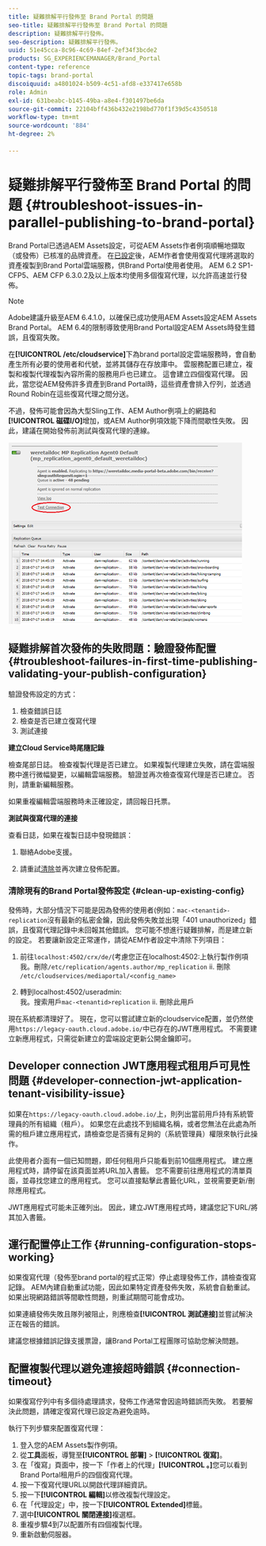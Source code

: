 ```yaml
---
title: 疑難排解平行發佈至 Brand Portal 的問題
seo-title: 疑難排解平行發佈至 Brand Portal 的問題
description: 疑難排解平行發佈。
seo-description: 疑難排解平行發佈。
uuid: 51e45cca-8c96-4c69-84ef-2ef34f3bcde2
products: SG_EXPERIENCEMANAGER/Brand_Portal
content-type: reference
topic-tags: brand-portal
discoiquuid: a4801024-b509-4c51-afd8-e337417e658b
role: Admin
exl-id: 631beabc-b145-49ba-a8e4-f301497be6da
source-git-commit: 22104bff436b432e2198bd770f1f39d5c4350518
workflow-type: tm+mt
source-wordcount: '884'
ht-degree: 2%

---
```


# 疑難排解平行發佈至 Brand Portal 的問題 {#troubleshoot-issues-in-parallel-publishing-to-brand-portal}

Brand Portal已透過AEM Assets設定，可從AEM Assets作者例項順暢地擷取（或發佈）已核准的品牌資產。 在[已設定](../using/configure-aem-assets-with-brand-portal.md)後，AEM作者會使用復寫代理將選取的資產複製到Brand Portal雲端服務，供Brand Portal使用者使用。 AEM 6.2 SP1-CFP5、AEM CFP 6.3.0.2及以上版本均使用多個復寫代理，以允許高速並行發佈。

>[!NOTE]
>
>Adobe建議升級至AEM 6.4.1.0，以確保已成功使用AEM Assets設定AEM Assets Brand Portal。 AEM 6.4的限制導致使用Brand Portal設定AEM Assets時發生錯誤，且復寫失敗。

在&#x200B;**[!UICONTROL /etc/cloudservice]**&#x200B;下為brand portal設定雲端服務時，會自動產生所有必要的使用者和代號，並將其儲存在存放庫中。 雲服務配置已建立，複製和複製代理複製內容所需的服務用戶也已建立。 這會建立四個復寫代理。 因此，當您從AEM發佈許多資產到Brand Portal時，這些資產會排入佇列，並透過Round Robin在這些復寫代理之間分送。

不過，發佈可能會因為大型Sling工作、AEM Author例項上的網路和&#x200B;**[!UICONTROL 磁碟I/O]**&#x200B;增加，或AEM Author例項效能下降而間歇性失敗。 因此，建議在開始發佈前測試與復寫代理的連線。

![](assets/test-connection.png)

## 疑難排解首次發佈的失敗問題：驗證發佈配置 {#troubleshoot-failures-in-first-time-publishing-validating-your-publish-configuration}

驗證發佈設定的方式：

1. 檢查錯誤日誌
1. 檢查是否已建立復寫代理
1. 測試連接

**建立Cloud Service時尾隨記錄**

檢查尾部日誌。 檢查複製代理是否已建立。 如果複製代理建立失敗，請在雲端服務中進行微幅變更，以編輯雲端服務。 驗證並再次檢查復寫代理是否已建立。 否則，請重新編輯服務。

如果重複編輯雲端服務時未正確設定，請回報日托票。

**測試與復寫代理的連接**

查看日誌，如果在複製日誌中發現錯誤：

1. 聯絡Adobe支援。

1. 請重試[清除](../using/troubleshoot-parallel-publishing.md#clean-up-existing-config)並再次建立發佈配置。

<!--
Comment Type: remark
Last Modified By: Mini Gulati (mgulati)
Last Modified Date: 2018-06-21T22:56:21.256-0400
<p>?? check and compare public key. At times public key is different</p>
<p>?? another thing to check in /useradmin</p>
-->

### 清除現有的Brand Portal發佈設定 {#clean-up-existing-config}

發佈時，大部分情況下可能是因為發佈的使用者(例如：`mac-<tenantid>-replication`沒有最新的私密金鑰，因此發佈失敗並出現「401 unauthorized」錯誤，且復寫代理記錄中未回報其他錯誤。 您可能不想進行疑難排解，而是建立新的設定。 若要讓新設定正常運作，請從AEM作者設定中清除下列項目：

1. 前往`localhost:4502/crx/de/`(考慮您正在localhost:4502:上執行製作例項\
   我。刪除`/etc/replication/agents.author/mp_replication`
ii. 刪除 
`/etc/cloudservices/mediaportal/<config_name>`

1. 轉到localhost:4502/useradmin:\
   我。搜索用戶`mac-<tenantid>replication`
ii. 刪除此用戶

現在系統都清理好了。 現在，您可以嘗試建立新的cloudservice配置，並仍然使用`https://legacy-oauth.cloud.adobe.io/`中已存在的JWT應用程式。 不需要建立新應用程式，只需從新建立的雲端設定更新公開金鑰即可。

## Developer connection JWT應用程式租用戶可見性問題 {#developer-connection-jwt-application-tenant-visibility-issue}

如果在`https://legacy-oauth.cloud.adobe.io/`上，則列出當前用戶持有系統管理員的所有組織（租戶）。 如果您在此處找不到組織名稱，或者您無法在此處為所需的租戶建立應用程式，請檢查您是否擁有足夠的（系統管理員）權限來執行此操作。

此使用者介面有一個已知問題，即任何租用戶只能看到前10個應用程式。 建立應用程式時，請停留在該頁面並將URL加入書籤。 您不需要前往應用程式的清單頁面，並尋找您建立的應用程式。 您可以直接點擊此書籤化URL，並視需要更新/刪除應用程式。

JWT應用程式可能未正確列出。 因此，建立JWT應用程式時，建議您記下URL/將其加入書籤。

## 運行配置停止工作 {#running-configuration-stops-working}

<!--
Comment Type: draft

<p>If the running configuration stops working, either of the following two possibilities
<g class="gr_ gr_15 gr-alert gr_gramm gr_inline_cards gr_run_anim Grammar multiReplace" data-gr-id="15" id="15" style="font-size: 12px;">
are
</g> there:</p>
<p>1.
<g class="gr_ gr_14 gr-alert gr_gramm gr_inline_cards gr_run_anim Grammar only-ins doubleReplace replaceWithoutSep" data-gr-id="14" id="14">
Connection
</g> has failed, or</p>
<p>2. Publish has failed with permission to dam-replication-service denied, while connection has passed </p>
<p>If the connection has failed [1], the
<g class="gr_ gr_10 gr-alert gr_spell gr_inline_cards gr_run_anim ContextualSpelling ins-del multiReplace" data-gr-id="10" id="10">
fail safe
</g> way to fix it is to <a href="../using/troubleshoot-parallel-publishing.md#main-pars-header-1664955658">clean up</a> the existing Brand Portal publish configuration and recreate a publish configuration. </p>
<p>However, if the
<g class="gr_ gr_18 gr-alert gr_spell gr_inline_cards gr_run_anim ContextualSpelling" data-gr-id="18" id="18">
publish
</g> has failed with
<g class="gr_ gr_16 gr-alert gr_gramm gr_inline_cards gr_run_anim Grammar only-ins doubleReplace replaceWithoutSep" data-gr-id="16" id="16">
permission
</g> denied to dam-replication-service, raise a support ticket.</p>
-->

如果復寫代理（發佈至brand portal的程式正常）停止處理發佈工作，請檢查復寫記錄。 AEM內建自動重試功能，因此如果特定資產發佈失敗，系統會自動重試。 如果出現網路錯誤等間歇性問題，則重試期間可能會成功。

如果連續發佈失敗且隊列被阻止，則應檢查&#x200B;**[!UICONTROL 測試連接]**&#x200B;並嘗試解決正在報告的錯誤。

建議您根據錯誤記錄支援票證，讓Brand Portal工程團隊可協助您解決問題。


## 配置複製代理以避免連接超時錯誤 {#connection-timeout}

如果復寫佇列中有多個待處理請求，發佈工作通常會因逾時錯誤而失敗。 若要解決此問題，請確定復寫代理已設定為避免逾時。

執行下列步驟來配置復寫代理：
1. 登入您的AEM Assets製作例項。
1. 從&#x200B;**工具**&#x200B;面板，導覽至&#x200B;**[!UICONTROL 部署]** > **[!UICONTROL 復寫]**。
1. 在「復寫」頁面中，按一下「作者上的代理」**[!UICONTROL 。]**&#x200B;您可以看到Brand Portal租用戶的四個復寫代理。
1. 按一下復寫代理URL以開啟代理詳細資訊。
1. 按一下&#x200B;**[!UICONTROL 編輯]**&#x200B;以修改複製代理設定。
1. 在「代理設定」中，按一下&#x200B;**[!UICONTROL Extended]**&#x200B;標籤。
1. 選中&#x200B;**[!UICONTROL 關閉連接]**&#x200B;複選框。
1. 重複步驟4到7以配置所有四個複製代理。
1. 重新啟動伺服器。
